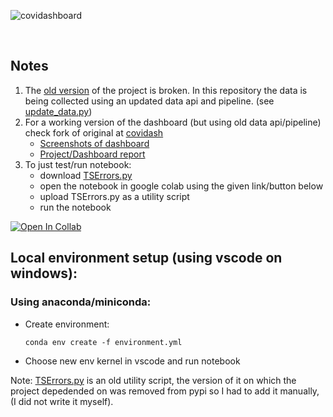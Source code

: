 ![covidashboard](https://socialify.git.ci/majimearun/covidashboard/image?description=1&font=KoHo&forks=1&language=1&pattern=Signal&stargazers=1&theme=Dark)

<br>

## Notes
1. The [old version](https://github.com/anandrajaram21/covidash) of the project is broken. In this repository the data is being collected using an updated data api and pipeline. (see [update_data.py](update_data.py))
2. For a working version of the dashboard (but using old data api/pipeline) check fork of original at [covidash](https://github.com/anirudhlakhotia/covidash)
    - [Screenshots of dashboard](https://drive.google.com/file/d/1ykqFnPSMWK4rBdFzl-4S9nE6GUAbD2qi/view?usp=sharing)
    - [Project/Dashboard report](https://drive.google.com/file/d/1ASTxyQcch860FQVMqSMhQsaxIkiqG4pG/view?usp=sharing)
3. To just test/run notebook:
   - download [TSErrors.py](https://github.com/majimearun/covid-analysis/blob/main/src/TSErrors.py)
   - open the notebook in google colab using the given link/button below
   - upload TSErrors.py as a utility script
   - run the notebook

[![Open In Collab](https://colab.research.google.com/assets/colab-badge.svg)](https://colab.research.google.com/drive/1Cbt9Bj6c9-10vqdpvI6Fcbx1WmUQP6Pg?usp=sharing)


## Local environment setup (using vscode on windows):

### Using anaconda/miniconda:

- Create environment:
  ```
  conda env create -f environment.yml
  ```

- Choose new env kernel in vscode and run notebook

Note: [TSErrors.py](https://github.com/majimearun/covid-analysis/blob/main/src/TSErrors.py) is an old utility script, the version of it on which the project depedended on was removed from pypi so I had to add it manually, (I did not write it myself).
